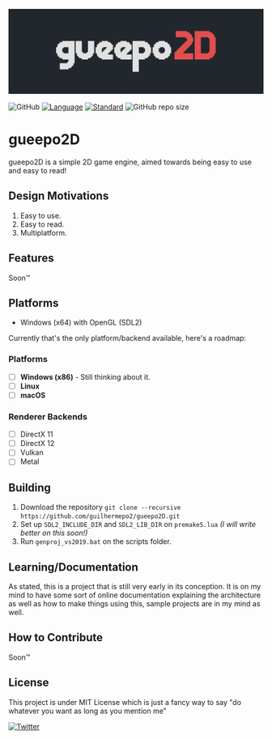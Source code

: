 ![gueepo2D](branding/gueepo2D.png)

![GitHub](https://img.shields.io/github/license/guilhermepo2/gueepo2D)
[![Language](https://img.shields.io/badge/language-C++-blue.svg)](https://isocpp.org/)
[![Standard](https://img.shields.io/badge/c%2B%2B-17-blue.svg)](https://en.wikipedia.org/wiki/C%2B%2B17)
![GitHub repo size](https://img.shields.io/github/repo-size/guilhermepo2/gueepo2D)

# gueepo2D
gueepo2D is a simple 2D game engine, aimed towards being easy to use and easy to read!

## Design Motivations
1. Easy to use.
2. Easy to read.
3. Multiplatform.

## Features
Soon™

## Platforms
- Windows (x64) with OpenGL (SDL2)

Currently that's the only platform/backend available, here's a roadmap:
### Platforms
- [ ] **Windows (x86)** - Still thinking about it.
- [ ] **Linux**
- [ ] **macOS**

### Renderer Backends
- [ ] DirectX 11
- [ ] DirectX 12
- [ ] Vulkan
- [ ] Metal

## Building
1. Download the repository `git clone --recursive https://github.com/guilhermepo2/gueepo2D.git`
2. Set up `SDL2_INCLUDE_DIR` and `SDL2_LIB_DIR` on `premake5.lua` *(I will write better on this soon!)*
3. Run `genproj_vs2019.bat` on the scripts folder.

## Learning/Documentation
As stated, this is a project that is still very early in its conception. It is on my mind to have some sort of online documentation explaining the architecture as well as how to make things using this, sample projects are in my mind as well.

## How to Contribute
Soon™

## License
This project is under MIT License which is just a fancy way to say "do whatever you want as long as you mention me"

[![Twitter](https://img.shields.io/twitter/url/https/twitter.com/guilhermepo2.svg?style=social&label=%40guilhermepo2)](https://twitter.com/guilhermepo2)
